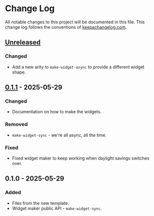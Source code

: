 # Change Log
All notable changes to this project will be documented in this file. This change log follows the conventions of [keepachangelog.com](http://keepachangelog.com/).

## [Unreleased]
### Changed
- Add a new arity to `make-widget-async` to provide a different widget shape.

## [0.1.1] - 2025-05-29
### Changed
- Documentation on how to make the widgets.

### Removed
- `make-widget-sync` - we're all async, all the time.

### Fixed
- Fixed widget maker to keep working when daylight savings switches over.

## 0.1.0 - 2025-05-29
### Added
- Files from the new template.
- Widget maker public API - `make-widget-sync`.

[Unreleased]: https://github.com/kovasap/nightly-nwb/compare/0.1.1...HEAD
[0.1.1]: https://github.com/kovasap/nightly-nwb/compare/0.1.0...0.1.1
